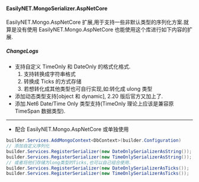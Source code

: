 ﻿#### EasilyNET.MongoSerializer.AspNetCore

EasilyNET.Mongo.AspNetCore 扩展,用于支持一些非默认类型的序列化方案.就算是没有使用 EasilyNET.Mongo.AspNetCore
也能使用这个库进行如下内容的扩展.

##### ChangeLogs

- 支持自定义 TimeOnly 和 DateOnly 的格式化格式.
  1. 支持转换成字符串格式
  2. 转换成 Ticks 的方式存储
  3. 若想转化成其他类型也可自行实现,如:转化成 ulong 类型
- 添加动态类型支持[object 和 dynamic], 2.20 版后官方又加上了.
- 添加.Net6 Date/Time Only 类型支持(TimeOnly 理论上应该是兼容原 TimeSpan 数据类型).

---

- 配合 EasilyNET.Mongo.AspNetCore 或单独使用

```csharp
builder.Services.AddMongoContext<DbContext>(builder.Configuration)
// 添加自定义序列化
builder.Services.RegisterSerializer(new DateOnlySerializerAsString());
builder.Services.RegisterSerializer(new TimeOnlySerializerAsString());
// 或者将他们存储为long类型的Ticks,也可以自己组合使用.
builder.Services.RegisterSerializer(new DateOnlySerializerAsTicks());
builder.Services.RegisterSerializer(new TimeOnlySerializerAsTicks());
```
